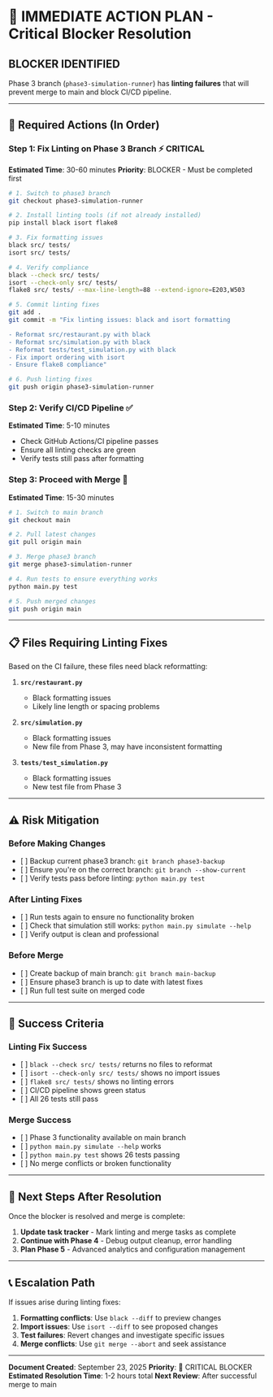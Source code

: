 # 🚨 IMMEDIATE ACTION PLAN - Critical Blocker Resolution

## **BLOCKER IDENTIFIED**

Phase 3 branch (`phase3-simulation-runner`) has **linting failures** that will
prevent merge to main and block CI/CD pipeline.

______________________________________________________________________

## 🎯 **Required Actions (In Order)**

### **Step 1: Fix Linting on Phase 3 Branch** ⚡ CRITICAL

**Estimated Time**: 30-60 minutes **Priority**: BLOCKER - Must be completed
first

```bash
# 1. Switch to phase3 branch
git checkout phase3-simulation-runner

# 2. Install linting tools (if not already installed)
pip install black isort flake8

# 3. Fix formatting issues
black src/ tests/
isort src/ tests/

# 4. Verify compliance
black --check src/ tests/
isort --check-only src/ tests/
flake8 src/ tests/ --max-line-length=88 --extend-ignore=E203,W503

# 5. Commit linting fixes
git add .
git commit -m "Fix linting issues: black and isort formatting

- Reformat src/restaurant.py with black
- Reformat src/simulation.py with black
- Reformat tests/test_simulation.py with black
- Fix import ordering with isort
- Ensure flake8 compliance"

# 6. Push linting fixes
git push origin phase3-simulation-runner
```

### **Step 2: Verify CI/CD Pipeline** ✅

**Estimated Time**: 5-10 minutes

- Check GitHub Actions/CI pipeline passes
- Ensure all linting checks are green
- Verify tests still pass after formatting

### **Step 3: Proceed with Merge** 🔄

**Estimated Time**: 15-30 minutes

```bash
# 1. Switch to main branch
git checkout main

# 2. Pull latest changes
git pull origin main

# 3. Merge phase3 branch
git merge phase3-simulation-runner

# 4. Run tests to ensure everything works
python main.py test

# 5. Push merged changes
git push origin main
```

______________________________________________________________________

## 📋 **Files Requiring Linting Fixes**

Based on the CI failure, these files need black reformatting:

1. **`src/restaurant.py`**

   - Black formatting issues
   - Likely line length or spacing problems

1. **`src/simulation.py`**

   - Black formatting issues
   - New file from Phase 3, may have inconsistent formatting

1. **`tests/test_simulation.py`**

   - Black formatting issues
   - New test file from Phase 3

______________________________________________________________________

## ⚠️ **Risk Mitigation**

### **Before Making Changes**

- \[ \] Backup current phase3 branch: `git branch phase3-backup`
- \[ \] Ensure you're on the correct branch: `git branch --show-current`
- \[ \] Verify tests pass before linting: `python main.py test`

### **After Linting Fixes**

- \[ \] Run tests again to ensure no functionality broken
- \[ \] Check that simulation still works: `python main.py simulate --help`
- \[ \] Verify output is clean and professional

### **Before Merge**

- \[ \] Create backup of main branch: `git branch main-backup`
- \[ \] Ensure phase3 branch is up to date with latest fixes
- \[ \] Run full test suite on merged code

______________________________________________________________________

## 🎯 **Success Criteria**

### **Linting Fix Success**

- \[ \] `black --check src/ tests/` returns no files to reformat
- \[ \] `isort --check-only src/ tests/` shows no import issues
- \[ \] `flake8 src/ tests/` shows no linting errors
- \[ \] CI/CD pipeline shows green status
- \[ \] All 26 tests still pass

### **Merge Success**

- \[ \] Phase 3 functionality available on main branch
- \[ \] `python main.py simulate --help` works
- \[ \] `python main.py test` shows 26 tests passing
- \[ \] No merge conflicts or broken functionality

______________________________________________________________________

## 🚀 **Next Steps After Resolution**

Once the blocker is resolved and merge is complete:

1. **Update task tracker** - Mark linting and merge tasks as complete
1. **Continue with Phase 4** - Debug output cleanup, error handling
1. **Plan Phase 5** - Advanced analytics and configuration management

______________________________________________________________________

## 📞 **Escalation Path**

If issues arise during linting fixes:

1. **Formatting conflicts**: Use `black --diff` to preview changes
1. **Import issues**: Use `isort --diff` to see proposed changes
1. **Test failures**: Revert changes and investigate specific issues
1. **Merge conflicts**: Use `git merge --abort` and seek assistance

______________________________________________________________________

**Document Created**: September 23, 2025 **Priority**: 🚨 CRITICAL BLOCKER
**Estimated Resolution Time**: 1-2 hours total **Next Review**: After successful
merge to main
